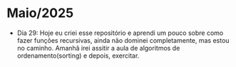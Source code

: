 # Maio/2025
- Dia 29: Hoje eu criei esse repositório e aprendi um pouco sobre como fazer funções recursivas, ainda não dominei completamente, mas estou no caminho. Amanhã irei assitir a aula de algoritmos de ordenamento(sorting) e depois, exercitar.


